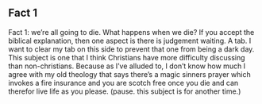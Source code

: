 

## Fact 1
Fact 1: we’re all going to die. What happens when we die? If you accept the biblical explanation, then one aspect is there is judgement waiting. A tab. I want to clear my tab on this side to prevent that one from being a dark day. This subject is one that I think Christians have more difficulty discussing than non-christians. Because as I’ve alluded to, I don’t know how much I agree with my old theology that says there’s a magic sinners prayer which invokes a fire insurance and you are scotch free once you die and can therefor live life as you please. (pause. this subject is for another time.)